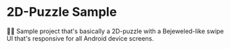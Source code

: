 # 2D-Puzzle Sample
💁‍♂️ Sample project that's basically a 2D-puzzle with a Bejeweled-like swipe UI that's responsive for all Android device screens.

